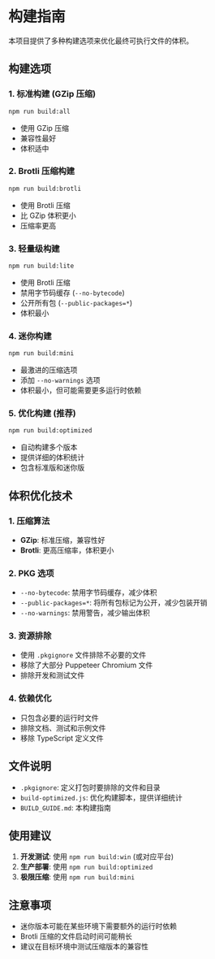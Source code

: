 # 构建指南

本项目提供了多种构建选项来优化最终可执行文件的体积。

## 构建选项

### 1. 标准构建 (GZip 压缩)
```bash
npm run build:all
```
- 使用 GZip 压缩
- 兼容性最好
- 体积适中

### 2. Brotli 压缩构建
```bash
npm run build:brotli
```
- 使用 Brotli 压缩
- 比 GZip 体积更小
- 压缩率更高

### 3. 轻量级构建
```bash
npm run build:lite
```
- 使用 Brotli 压缩
- 禁用字节码缓存 (`--no-bytecode`)
- 公开所有包 (`--public-packages=*`)
- 体积最小

### 4. 迷你构建
```bash
npm run build:mini
```
- 最激进的压缩选项
- 添加 `--no-warnings` 选项
- 体积最小，但可能需要更多运行时依赖

### 5. 优化构建 (推荐)
```bash
npm run build:optimized
```
- 自动构建多个版本
- 提供详细的体积统计
- 包含标准版和迷你版

## 体积优化技术

### 1. 压缩算法
- **GZip**: 标准压缩，兼容性好
- **Brotli**: 更高压缩率，体积更小

### 2. PKG 选项
- `--no-bytecode`: 禁用字节码缓存，减少体积
- `--public-packages=*`: 将所有包标记为公开，减少包装开销
- `--no-warnings`: 禁用警告，减少输出体积

### 3. 资源排除
- 使用 `.pkgignore` 文件排除不必要的文件
- 移除了大部分 Puppeteer Chromium 文件
- 排除开发和测试文件

### 4. 依赖优化
- 只包含必要的运行时文件
- 排除文档、测试和示例文件
- 移除 TypeScript 定义文件

## 文件说明

- `.pkgignore`: 定义打包时要排除的文件和目录
- `build-optimized.js`: 优化构建脚本，提供详细统计
- `BUILD_GUIDE.md`: 本构建指南

## 使用建议

1. **开发测试**: 使用 `npm run build:win` (或对应平台)
2. **生产部署**: 使用 `npm run build:optimized`
3. **极限压缩**: 使用 `npm run build:mini`

## 注意事项

- 迷你版本可能在某些环境下需要额外的运行时依赖
- Brotli 压缩的文件启动时间可能稍长
- 建议在目标环境中测试压缩版本的兼容性